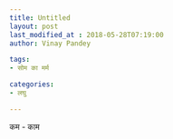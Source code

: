 ```yaml
---
title: Untitled
layout: post
last_modified_at : 2018-05-28T07:19:00
author: Vinay Pandey

tags:
- सोम का मर्म

categories:
- लघु

---
```


कम - काम
